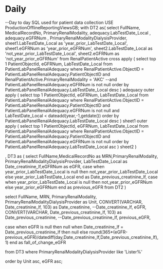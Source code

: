 # Daily
--Day to day SQL used for patient data collection
USE ProductionOfflineReportingViewsGB;
with DT2 as(
select
FullName,
MedicalRecordNo,
PrimaryRenalModality,
adequacy.LabTestDate_Local ,
adequacy.eGFRNum ,
PrimaryRenalModalityDialysisProvider,
sheet1.LabTestDate_Local as 'year_prior_LabTestDate_Local',
sheet1.eGFRNum as 'year_prior_eGFRNum',
sheet2.LabTestDate_Local as 'not_year_prior_LabTestDate_Local',
sheet2.eGFRNum as 'not_year_prior_eGFRNum'
from RenalPatientActive
cross apply (
  select top 1 PatientObjectId, eGFRNum, LabTestDate_Local  from PatientLabPanelRenalAdequacy
  where RenalPatientActive.ObjectID = PatientLabPanelRenalAdequacy.PatientObjectID
  and RenalPatientActive.PrimaryRenalModality = 'AKC'
  --and PatientLabPanelRenalAdequacy.eGFRNum is not null
  order by PatientLabPanelRenalAdequacy.LabTestDate_Local desc
) adequacy
outer apply (
	select top 1 PatientObjectId, eGFRNum, LabTestDate_Local  from PatientLabPanelRenalAdequacy 
	where RenalPatientActive.ObjectID = PatientLabPanelRenalAdequacy.PatientObjectID
	and PatientLabPanelRenalAdequacy.eGFRNum is not null
	and LabTestDate_Local < dateadd(year,-1,getdate()) 
	order by PatientLabPanelRenalAdequacy.LabTestDate_Local desc
) sheet1
outer apply (
	select top 1 PatientObjectId, eGFRNum, LabTestDate_Local  from PatientLabPanelRenalAdequacy
	where RenalPatientActive.ObjectID = PatientLabPanelRenalAdequacy.PatientObjectID
	and PatientLabPanelRenalAdequacy.eGFRNum is not null
	order by PatientLabPanelRenalAdequacy.LabTestDate_Local asc
) sheet2
)

, DT3 as (
select FullName,MedicalRecordNo as MRN,PrimaryRenalModality, PrimaryRenalModalityDialysisProvider, LabTestDate_Local as Date_creatinine_lf,eGFRNum as eGFR,
case
when year_prior_LabTestDate_Local is null then not_year_prior_LabTestDate_Local
else year_prior_LabTestDate_Local
end as Date_previous_creatinine_lf,
case 
when year_prior_LabTestDate_Local is null then not_year_prior_eGFRNum
else year_prior_eGFRNum
end as previous_eGFR
from DT2
)
 
select 
FullName,
MRN,
PrimaryRenalModality,
PrimaryRenalModalityDialysisProvider as Unit,
CONVERT(VARCHAR, Date_creatinine_lf, 103) as Date_creatinine,
--Date_creatinine_lf,
eGFR, 
CONVERT(VARCHAR, Date_previous_creatinine_lf, 103) as Date_previous_creatinine,
--Date_previous_creatinine_lf,
previous_eGFR,


case
when eGFR is null then null
when Date_creatinine_lf = Date_previous_creatinine_lf then null
else round(365*(eGFR-previous_eGFR)/datediff(day,Date_creatinine_lf,Date_previous_creatinine_lf),1)
end as fall_of_change_eGFR

from DT3
where PrimaryRenalModalityDialysisProvider  like 'Lister%'

order by Unit asc, eGFR asc; 
